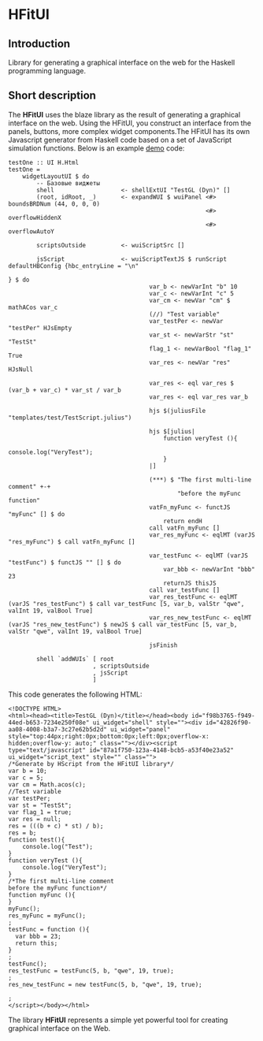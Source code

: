 # HFitUI

## Introduction
Library for generating a graphical interface on the web for the Haskell programming language.

## Short description
The **HFitUI** uses the blaze library as the result of generating a graphical interface on the web. Using the HFitUI, you construct an interface from the panels, buttons, more complex widget components.The HFitUI has its own Javascript generator from Haskell code based on a set of JavaScript simulation functions.
Below is an example [demo](https://github.com/iqsf/HFitUI/blob/master/src/WebUI/Demo/LibDemo.hs) code:

```
testOne :: UI H.Html
testOne = 
    widgetLayoutUI $ do 
        -- Базовые виджеты
        shell                   <- shellExtUI "TestGL (Dyn)" []
        (root, idRoot, _)       <- expandWUI $ wuiPanel <#> boundsBRDNum (44, 0, 0, 0)
                                                        <#> overflowHiddenX
                                                        <#> overflowAutoY

        scriptsOutside          <- wuiScriptSrc [] 

        jsScript                <- wuiScriptTextJS $ runScript defaultHBConfig {hbc_entryLine = "\n"
                                                                               } $ do 
                                        var_b <- newVarInt "b" 10 
                                        var_c <- newVarInt "c" 5
                                        var_cm <- newVar "cm" $ mathACos var_c
                                        (//) "Test variable"
                                        var_testPer <- newVar "testPer" HJsEmpty
                                        var_st <- newVarStr "st" "TestSt"
                                        flag_1 <- newVarBool "flag_1" True
                                        var_res <- newVar "res" HJsNull

                                        var_res <- eql var_res $ (var_b + var_c) * var_st / var_b
                                        var_res <- eql var_res var_b 

                                        hjs $(juliusFile "templates/test/TestScript.julius") 

                                        hjs $[julius|    
                                            function veryTest (){
                                                console.log("VeryTest");
                                            }
                                        |]

                                        (***) $ "The first multi-line comment" +-+ 
                                                "before the myFunc function"
                                        vatFn_myFunc <- functJS "myFunc" [] $ do 
                                            return endH
                                        call vatFn_myFunc []
                                        var_res_myFunc <- eqlMT (varJS "res_myFunc") $ call vatFn_myFunc []

                                        var_testFunc <- eqlMT (varJS "testFunc") $ functJS "" [] $ do 
                                            var_bbb <- newVarInt "bbb" 23 
                                            returnJS thisJS
                                        call var_testFunc []
                                        var_res_testFunc <- eqlMT (varJS "res_testFunc") $ call var_testFunc [5, var_b, valStr "qwe", valInt 19, valBool True]
                                        var_res_new_testFunc <- eqlMT (varJS "res_new_testFunc") $ newJS $ call var_testFunc [5, var_b, valStr "qwe", valInt 19, valBool True]

                                        jsFinish 

        shell `addWUIs` [ root
                        , scriptsOutside
                        , jsScript
                        ]
```

This code generates the following HTML:

```
<!DOCTYPE HTML>
<html><head><title>TestGL (Dyn)</title></head><body id="f98b3765-f949-44ed-b653-7234e250f08e" ui_widget="shell" style=""><div id="42826f90-aa08-4008-b3a7-3c27e62b5d2d" ui_widget="panel" style="top:44px;right:0px;bottom:0px;left:0px;overflow-x: hidden;overflow-y: auto;" class=""></div><script type="text/javascript" id="87a1f750-123a-4148-bcb5-a53f40e23a52" ui_widget="script_text" style="" class="">
/*Generate by HScript from the HFitUI library*/
var b = 10;
var c = 5;
var cm = Math.acos(c);
//Test variable
var testPer;
var st = "TestSt";
var flag_1 = true;
var res = null;
res = (((b + c) * st) / b);
res = b;
function test(){
    console.log("Test");
}
function veryTest (){
    console.log("VeryTest");
}
/*The first multi-line comment
before the myFunc function*/
function myFunc (){
}
myFunc();
res_myFunc = myFunc();
;
testFunc = function (){
  var bbb = 23;
  return this;
}
;
testFunc();
res_testFunc = testFunc(5, b, "qwe", 19, true);
;
res_new_testFunc = new testFunc(5, b, "qwe", 19, true);

;
</script></body></html>
```

The library **HFitUI** represents a simple yet powerful tool for creating graphical interface on the Web.



